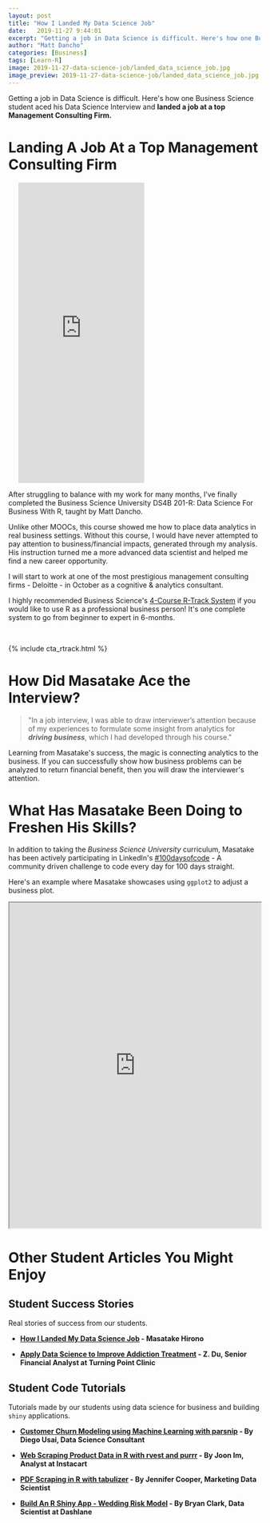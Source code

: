 ```yaml
---
layout: post
title: "How I Landed My Data Science Job"
date:   2019-11-27 9:44:01
excerpt: "Getting a job in Data Science is difficult. Here's how one Business Science student aced his Data Science Interview and landed a job at a top Management Consulting Firm. "
author: "Matt Dancho"
categories: [Business]
tags: [Learn-R]
image: 2019-11-27-data-science-job/landed_data_science_job.jpg
image_preview: 2019-11-27-data-science-job/landed_data_science_job.jpg
---
```




<p class="lead">
Getting a job in Data Science is difficult. Here's how one Business Science student aced his Data Science Interview and <strong>landed a job at a top Management Consulting Firm.</strong> 
</p>



# Landing A Job At a Top Management Consulting Firm

<div class="pull-right hidden-xs" style="width:50%; margin-left:20px;">
  <iframe src="https://www.linkedin.com/embed/feed/update/urn:li:ugcPost:6575992923119288320" height="600" width="100%" frameborder="0" allowfullscreen="" title="Embedded post"></iframe> 
</div>

After struggling to balance with my work for many months, I’ve finally completed the Business Science University DS4B 201-R: Data Science For Business With R, taught by Matt Dancho. 

Unlike other MOOCs, this course showed me how to place data analytics in real business settings. Without this course, I would have never attempted to pay attention to business/financial impacts, generated through my analysis. His instruction turned me a more advanced data scientist and helped me find a new career opportunity. 

I will start to work at one of the most prestigious management consulting firms - Deloitte - in October as a cognitive & analytics consultant. 

I highly recommended Business Science's [4-Course R-Track System](https://university.business-science.io/p/4-course-bundle-machine-learning-and-web-applications-r-track-101-102-201-202a/) if you would like to use R as a professional business person!  It's one complete system to go from beginner to expert in 6-months. 

<br>

{% include cta_rtrack.html %}

# How Did Masatake Ace the Interview?

> "In a job interview, I was able to draw interviewer’s attention because of my experiences to formulate some insight from analytics for ___driving business___, which I had developed through his course."

Learning from Masatake's success, the magic is connecting analytics to the business. If you can successfully show how business problems can be analyzed to return financial benefit, then you will draw the interviewer's attention. 

# What Has Masatake Been Doing to Freshen His Skills?

In addition to taking the _Business Science University_ curriculum, Masatake has been actively participating in LinkedIn's [#100daysofcode](https://www.linkedin.com/feed/hashtag/100daysofcode/) - A community driven challenge to code every day for 100 days straight. 

Here's an example where Masatake showcases using `ggplot2` to adjust a business plot. 

<iframe src="https://www.linkedin.com/embed/feed/update/urn:li:share:6603775184317046784" height="650" width="100%" align="center" frameborder="1" allowfullscreen="" title="Embedded post"></iframe> 

# Other Student Articles You Might Enjoy

## Student Success Stories

Real stories of success from our students.

- __[How I Landed My Data Science Job](https://www.business-science.io/business/2019/11/27/how_i_got_my_data_science_job.html) - Masatake Hirono__

- __[Apply Data Science to Improve Addiction Treatment](https://www.business-science.io/business/2019/11/11/data-science-improve-addiction-treatment.html) - Z. Du, Senior Financial Analyst at Turning Point Clinic__

## Student Code Tutorials

Tutorials made by our students using data science for business and building `shiny` applications. 

- __[Customer Churn Modeling using Machine Learning with parsnip](https://www.business-science.io/code-tools/2019/11/18/parsnip-churn-classification-machine-learning.html) - By Diego Usai, Data Science Consultant__

- __[Web Scraping Product Data in R with rvest and purrr](https://www.business-science.io/code-tools/2019/10/07/rvest-web-scraping.html) - By Joon Im, Analyst at Instacart__

- __[PDF Scraping in R with tabulizer](https://www.business-science.io/code-tools/2019/09/23/tabulizer-pdf-scraping.html) - By Jennifer Cooper, Marketing Data Scientist__

- __[Build An R Shiny App - Wedding Risk Model](https://www.business-science.io/business/2019/06/09/Wedding-Risk-Model-App.html) - By Bryan Clark, Data Scientist at Dashlane__

